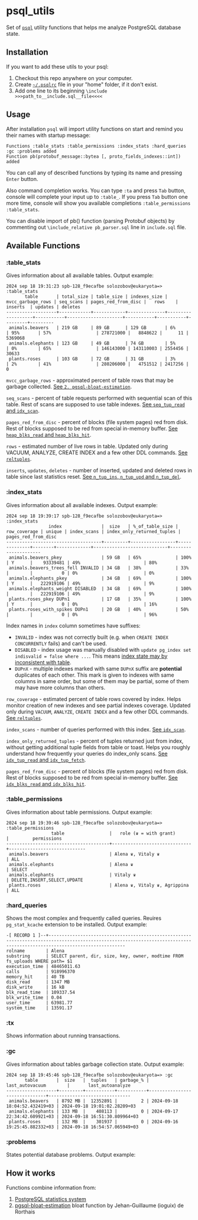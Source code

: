 # psql_utils
Set of [`psql`](https://www.postgresql.org/docs/current/app-psql.html) utility functions that helps me analyze PostgreSQL database state.

## Installation
If you want to add these utils to your psql:
1. Checkout this repo anywhere on your computer.
2. Create [`~/.psqlrc`](https://www.postgresql.org/docs/current/app-psql.html#APP-PSQL-FILES-PSQLRC) file in your "home" folder, if it don't exist.
3. Add one line to its beginning `\include >>>path_to__include.sql__file<<<<`
                       
## Usage
After installation `psql` will import utility functions on start and remind you their names with startup message:
```
Functions :table_stats :table_permissions :index_stats :hard_queries :gc :problems added
Function pb(protobuf_message::bytea [, proto_fields_indexes::int]) added
```
You can call any of described functions by typing its name and pressing `Enter` button.

Also command completion works. You can type `:ta` and press `Tab` button, console will complete your input up to `:table_`.
If you press `Tab` button one more time, console will show you available completions `:table_permissions  :table_stats`.

You can disable import of pb() function (parsing Protobuf objects) by commenting out `\include_relative pb_parser.sql` line in `include.sql` file.  

## Available Functions

### :table_stats
Gives information about all available tables. Output example:
```
2024 sep 18 19:31:23 spb-128_f9ecafbe solozobov@eukaryota=> :table_stats
       table       | total_size | table_size | indexes_size | mvcc_garbage_rows | seq_scans | pages_red_from_disc |   rows    |  inserts  | updates | deletes
-------------------+------------+------------+--------------+-------------------+-----------+---------------------+-----------+-----------+---------+---------
 animals.beavers   | 219 GB     | 89 GB      | 129 GB       | 6%                | 95%       | 57%                 | 278721000 |   8848622 |      11 | 5369068
 animals.elephants | 123 GB     | 49 GB      | 74 GB        | 5%                | 0%        | 65%                 | 146143000 | 143110003 | 2554456 |   30633
 plants.roses      | 103 GB     | 72 GB      | 31 GB        | 3%                | 2%        | 41%                 | 280206000 |   4751512 | 2417256 |       0
```
               
`mvcc_garbage_rows` - approximated percent of table rows that may be garbage collected. [See `2. pgsql-bloat-estimation`](#how-it-works).

`seq_scans` - percent of table requests performed with sequential scan of this table. Rest of scans are supposed to use table indexes. [See `seq_tup_read` and `idx_scan`](https://www.postgresql.org/docs/current/monitoring-stats.html#MONITORING-PG-STAT-ALL-TABLES-VIEW).

`pages_red_from_disc` - percent of blocks (file system pages) red from disk. Rest of blocks supposed to be red from special in-memory buffer. [See `heap_blks_read` and `heap_blks_hit`](https://www.postgresql.org/docs/current/monitoring-stats.html#MONITORING-PG-STATIO-ALL-TABLES-VIEW).

`rows` - estimated number of live rows in table. Updated only during VACUUM, ANALYZE, CREATE INDEX and a few other DDL commands. [See `reltuples`](https://www.postgresql.org/docs/current/catalog-pg-class.html#CATALOG-PG-CLASS).  

`inserts`, `updates`, `deletes` - number of inserted, updated and deleted rows in table since last statistics reset. [See `n_tup_ins`, `n_tup_upd` and `n_tup_del`](https://www.postgresql.org/docs/current/monitoring-stats.html#MONITORING-PG-STAT-ALL-TABLES-VIEW). 

### :index_stats
Gives information about all available indexes. Output example:
```
2024 sep 18 19:39:17 spb-128_f9ecafbe solozobov@eukaryota=> :index_stats
                index               |  size   | %_of_table_size | row_coverage | unique | index_scans | index_only_returned_tuples | pages_red_from_disc
------------------------------------+---------+-----------------+--------------+--------+-------------+----------------------------+---------------------
 animals.beavers_pkey               | 59 GB   | 65%             | 100%         | Y      |    93339481 | 49%                        | 80%
 animals.beavers_trees_fell INVALID | 34 GB   | 38%             | 33%          |        |           0 | 0%                         | 0%
 animals.elephants_pkey             | 34 GB   | 69%             | 100%         | Y      |   222919106 | 49%                        | 9%
 animals.elephants_weight DISABLED  | 34 GB   | 69%             | 100%         |        |   222919106 | 49%                        | 9%
 plants.roses_pkey DUPn1            | 17 GB   | 35%             | 100%         | Y      |           0 | 0%                         | 16%
 plants.roses_with_spikes DUPn1     | 20 GB   | 40%             | 50%          |        |           0 | 0%                         | 96%
```
Index names in `index` column sometimes have suffixes:
 - `INVALID` - index was not correctly built (e.g. when `CREATE INDEX CONCURRENTLY` fails) and can't be used. 
 - `DISABLED` - index usage was manually disabled with `update pg_index set indisvalid = false where ...`. This means [index state may by inconsistent with table](https://www.postgresql.org/docs/current/catalog-pg-index.html).
 - `DUPnX` - multiple indexes marked with same `DUPnX` suffix are **potential** duplicates of each other. This mark is given to indexes with same columns in same order, but some of them may be partial, some of them may have more columns than others.

`row_coverage` - estimated percent of table rows covered by index. Helps monitor creation of new indexes and see partial indexes coverage. Updated only during `VACUUM`, `ANALYZE`, `CREATE INDEX` and a few other DDL commands. [See `reltuples`](https://www.postgresql.org/docs/current/catalog-pg-class.html#CATALOG-PG-CLASS).

`index_scans` - number of queries performed with this index. [See `idx_scan`](https://www.postgresql.org/docs/current/monitoring-stats.html#MONITORING-PG-STAT-ALL-INDEXES-VIEW).

`index_only_returned_tuples` - percent of tuples returned just from index, without getting additional tuple fields from table or toast. Helps you roughly understand how frequently your queries do index_only scans. [See `idx_tup_read` and `idx_tup_fetch`](https://www.postgresql.org/docs/current/monitoring-stats.html#MONITORING-PG-STAT-ALL-INDEXES-VIEW).

`pages_red_from_disc` - percent of blocks (file system pages) red from disk. Rest of blocks supposed to be red from special in-memory buffer. [See `idx_blks_read` and `idx_blks_hit`](https://www.postgresql.org/docs/current/monitoring-stats.html#MONITORING-PG-STATIO-ALL-INDEXES-VIEW).

### :table_permissions
Gives information about table permissions. Output example:
```
2024 sep 18 19:39:46 spb-128_f9ecafbe solozobov@eukaryota=> :table_permissions
                 table                 |   role (♛ = with grant)      |         permissions
---------------------------------------+------------------------------+-----------------------------
 animals.beavers                       | Alena ♛, Vitaly ♛            | ALL
 animals.elephants                     | Alena ♛                      | SELECT
 animals.elephants                     | Vitaly ♛                     | DELETE,INSERT,SELECT,UPDATE
 plants.roses                          | Alena ♛, Vitaly ♛, Agrippina | ALL
```

### :hard_queries
Shows the most complex and frequently called queries. Reuires `pg_stat_kcache` extension to be installed. Output example:
```
-[ RECORD 1 ]--+-------------------------------------------------------------------------------------------------------------------------------------------------------------------------
rolname        | Alena
substring      | SELECT parent, dir, size, key, owner, modtime FROM fs_uploads WHERE path= $1
execution_time | 48465011.63
calls          | 918996370
memory_hit     | 40 TB
disk_read      | 1347 MB
disk_write     | 16 kB
blk_read_time  | 109337.54
blk_write_time | 0.04
user_time      | 63981.77
system_time    | 13591.17
```

### :tx
Shows information about running transactions.

### :gc
Gives information about tables garbage collection state. Output example:
```
2024 sep 18 19:45:46 spb-128_f9ecafbe solozobov@eukaryota=> :gc
       table       |  size   |  tuples   | garbage_% |        last_autovacuum        |       last_autoanalyze
-------------------+---------+-----------+-----------+-------------------------------+-------------------------------
 animals.beavers   | 8792 MB |  12352891 |         2 | 2024-09-18 18:04:52.432419+03 | 2024-09-18 19:01:02.28209+03
 animals.elephants | 133 MB  |    408113 |         0 | 2024-09-17 22:34:42.609921+03 | 2024-09-18 16:51:30.809964+03
 plants.roses      | 132 MB  |    301937 |         0 | 2024-09-16 19:25:45.882332+03 | 2024-09-18 16:54:57.065949+03
```


### :problems
States potential database problems. Output example:

## How it works
Functions combine information from:
1. [PostgreSQL statistics system](https://www.postgresql.org/docs/current/monitoring-stats.html#MONITORING-STATS)
2. [pgsql-bloat-estimation](https://github.com/ioguix/pgsql-bloat-estimation/blob/master/table/table_bloat.sql) bloat function by Jehan-Guillaume (ioguix) de Rorthais
